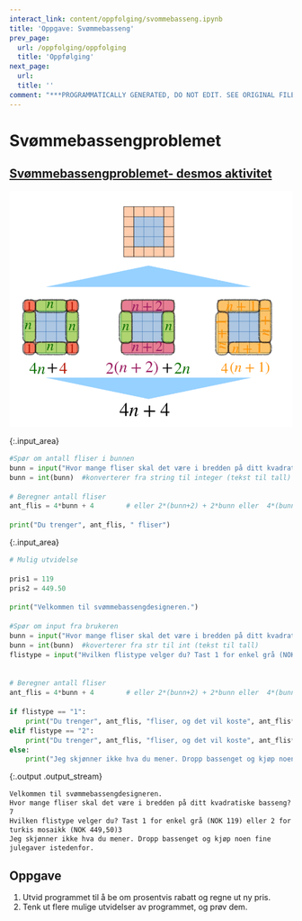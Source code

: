 ```yaml
---
interact_link: content/oppfolging/svommebasseng.ipynb
title: 'Oppgave: Svømmebasseng'
prev_page:
  url: /oppfolging/oppfolging
  title: 'Oppfølging'
next_page:
  url: 
  title: ''
comment: "***PROGRAMMATICALLY GENERATED, DO NOT EDIT. SEE ORIGINAL FILES IN /content***"
---
```


# Svømmebassengproblemet


## [Svømmebassengproblemet- desmos aktivitet](https://teacher.desmos.com/activitybuilder/custom/5bed3808b5f7d83ef23cd7c0)
<img src="pool.png">



{:.input_area}
```python
#Spør om antall fliser i bunnen
bunn = input("Hvor mange fliser skal det være i bredden på ditt kvadratiske basseng?")
bunn = int(bunn)  #konverterer fra string til integer (tekst til tall)

# Beregner antall fliser
ant_flis = 4*bunn + 4        # eller 2*(bunn+2) + 2*bunn eller  4*(bunn + 1)

print("Du trenger", ant_flis, " fliser")

```




{:.input_area}
```python
# Mulig utvidelse

pris1 = 119
pris2 = 449.50

print("Velkommen til svømmebassengdesigneren.")

#Spør om input fra brukeren
bunn = input("Hvor mange fliser skal det være i bredden på ditt kvadratiske basseng?")
bunn = int(bunn)  #koverterer fra str til int (tekst til tall)
flistype = input("Hvilken flistype velger du? Tast 1 for enkel grå (NOK 119) eller 2 for turkis mosaikk (NOK 449,50)")


# Beregner antall fliser
ant_flis = 4*bunn + 4        # eller 2*(bunn+2) + 2*bunn eller  4*(bunn + 1)

if flistype == "1":
    print("Du trenger", ant_flis, "fliser, og det vil koste", ant_flis*pris1, "kroner")
elif flistype == "2":
    print("Du trenger", ant_flis, "fliser, og det vil koste", ant_flis*pris2, "kroner")
else: 
    print("Jeg skjønner ikke hva du mener. Dropp bassenget og kjøp noen fine julegaver istedenfor.")

```


{:.output .output_stream}
```
Velkommen til svømmebassengdesigneren.
Hvor mange fliser skal det være i bredden på ditt kvadratiske basseng?7
Hvilken flistype velger du? Tast 1 for enkel grå (NOK 119) eller 2 for turkis mosaikk (NOK 449,50)3
Jeg skjønner ikke hva du mener. Dropp bassenget og kjøp noen fine julegaver istedenfor.

```

## Oppgave
1. Utvid programmet til å be om prosentvis rabatt og regne ut ny pris.
2. Tenk ut flere mulige utvidelser av programmet, og prøv dem. 
